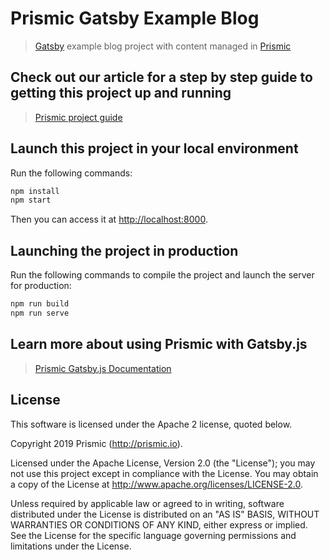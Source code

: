 # Prismic Gatsby Example Blog

> [Gatsby](https://www.gatsbyjs.org/) example blog project with content managed in [Prismic](https://prismic.io)

## Check out our article for a step by step guide to getting this project up and running

> [Prismic project guide](https://intercom.help/prismicio/examples/gatsby-js-samples/sample-blog-with-api-based-cms-gatsbyjs)

## Launch this project in your local environment

Run the following commands:

``` bash
npm install
npm start
```
Then you can access it at [http://localhost:8000](http://localhost:8000).

## Launching the project in production

Run the following commands to compile the project and launch the server for production:

``` bash
npm run build
npm run serve
```

## Learn more about using Prismic with Gatsby.js

> [Prismic Gatsby.js Documentation](https://prismic.io/docs/reactjs/getting-started/prismic-gatsby)

## License

This software is licensed under the Apache 2 license, quoted below.

Copyright 2019 Prismic (http://prismic.io).

Licensed under the Apache License, Version 2.0 (the "License"); you may not use this project except in compliance with the License. You may obtain a copy of the License at http://www.apache.org/licenses/LICENSE-2.0.

Unless required by applicable law or agreed to in writing, software distributed under the License is distributed on an "AS IS" BASIS, WITHOUT WARRANTIES OR CONDITIONS OF ANY KIND, either express or implied. See the License for the specific language governing permissions and limitations under the License.